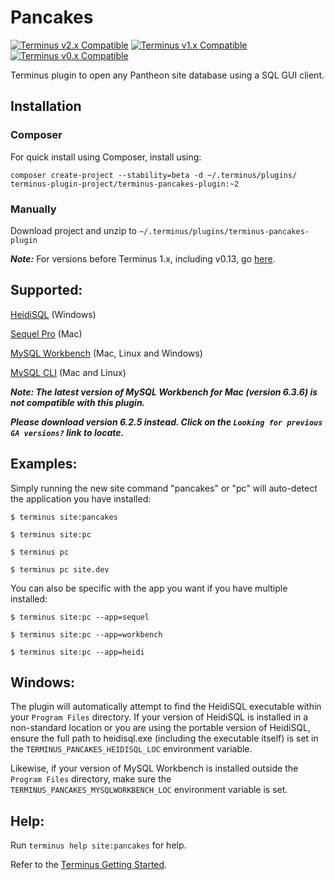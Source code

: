 # Pancakes

[![Terminus v2.x Compatible](https://img.shields.io/badge/terminus-v2.x-green.svg)](https://github.com/terminus-plugin-project/terminus-pancakes/releases/tag/2.0)
[![Terminus v1.x Compatible](https://img.shields.io/badge/terminus-v1.x-green.svg)](https://github.com/terminus-plugin-project/terminus-pancakes/releases/tag/1.0)
[![Terminus v0.x Compatible](https://img.shields.io/badge/terminus-v0.x-green.svg)](https://github.com/terminus-plugin-project/terminus-pancakes/releases/tag/0.1)

Terminus plugin to open any Pantheon site database using a SQL GUI client.

## Installation

### Composer

For quick install using Composer, install using:

`composer create-project --stability=beta -d ~/.terminus/plugins/ terminus-plugin-project/terminus-pancakes-plugin:~2`

### Manually

Download project and unzip to `~/.terminus/plugins/terminus-pancakes-plugin`


**_Note:_** For versions before Terminus 1.x, including v0.13, go [here](https://github.com/derimagia/terminus-pancakes/releases/tag/0.1).


## Supported:
[HeidiSQL](http://www.heidisql.com/) (Windows)

[Sequel Pro](http://www.sequelpro.com/) (Mac)

[MySQL Workbench](https://dev.mysql.com/downloads/workbench/) (Mac, Linux and Windows)

[MySQL CLI](https://dev.mysql.com/doc/refman/5.5/en/mysql.html) (Mac and Linux)

**_Note: The latest version of MySQL Workbench for Mac (version 6.3.6) is not compatible with this plugin._**

**_Please download version 6.2.5 instead.  Click on the `Looking for previous GA versions?` link to locate._**

## Examples:

Simply running the new site command "pancakes" or "pc" will auto-detect the application you have installed:

`$ terminus site:pancakes`

`$ terminus site:pc`

`$ terminus pc`

`$ terminus pc site.dev`

You can also be specific with the app you want if you have multiple installed:

`$ terminus site:pc --app=sequel`

`$ terminus site:pc --app=workbench`

`$ terminus site:pc --app=heidi`

## Windows:
The plugin will automatically attempt to find the HeidiSQL executable within your `Program Files` directory.  If your version of HeidiSQL is installed in a non-standard location or you are using the portable version of HeidiSQL, ensure the full path to heidisql.exe (including the executable itself) is set in the `TERMINUS_PANCAKES_HEIDISQL_LOC` environment variable.

Likewise, if your version of MySQL Workbench is installed outside the `Program Files` directory, make sure the `TERMINUS_PANCAKES_MYSQLWORKBENCH_LOC` environment variable is set.

## Help:
Run `terminus help site:pancakes` for help.

Refer to the [Terminus Getting Started](https://pantheon.io/docs/terminus/plugins/).
